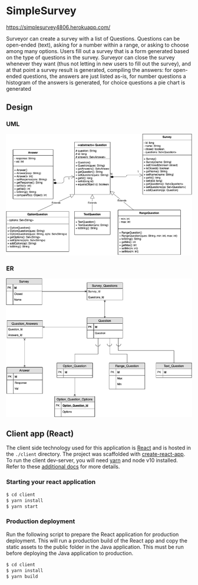 # SimpleSurvey

https://simplesurvey4806.herokuapp.com/

Surveyor can create a survey with a list of Questions. Questions can be open-ended (text), asking for a number within a range, or asking to choose among many options. Users fill out a survey that is a form generated based on the type of questions in the survey. Surveyor can close the survey whenever they want (thus not letting in new users to fill out the survey), and at that point a survey result is generated, compiling the answers: for open-ended questions, the answers are just listed as-is, for number questions a histogram of the answers is generated, for choice questions a pie chart is generated

## Design

### UML

![uml image](docs/SimpleSurveyUML.png)

### ER

![er_image](docs/SimpleSurveyER.png)

## Client app (React)

The client side technology used for this application is [React](https://reactjs.org/) and is hosted in the `./client` directory. The project was scaffolded with [create-react-app](https://github.com/facebook/create-react-app). To run the client dev-server, you will need [yarn](https://yarnpkg.com/) and node v10 installed. Refer to these [additional docs](./client/README.md) for more details.

### Starting your react application

```
$ cd client
$ yarn install
$ yarn start
```

### Production deployment

Run the following script to prepare the React application for production deployment. This will run a production build of the React app and copy the static assets to the public folder in the Java application. This must be run before deploying the Java application to production.

```
$ cd client
$ yarn install
$ yarn build
```
